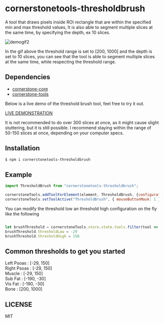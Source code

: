 # cornerstonetools-thresholdbrush

A tool that draws pixels inside ROI rectangle that are within the specified min and max threshold values, It is also able to segment multiple slices at the same time, by specifying the depth, ex 10 slices.<br>

![demogif2](https://user-images.githubusercontent.com/93064150/214147658-521e31d0-c6b7-4d35-87dd-bb71277dfd19.gif)

In the gif above the threshold range is set to [200, 1000] and the depth is set to 10 slices, you can see that the tool is able to segment multiple slices at the same time, while respecting the threshold range.


## Dependencies 

* [cornerstone-core](https://github.com/cornerstonejs/cornerstone)
* [cornerstone-tools](https://github.com/cornerstonejs/cornerstoneTools)


Below is a live demo of the threshold brush tool, feel free to try it out.

[LIVE DEMONSTRATION](https://ibrahimcsae.github.io/cornerstonetools-thresholdbrush/)

It is not recommended to do over 300 slices at once, as it might cause slight stuttering, but it is still possible. 
I recommend staying within the range of 50-150 slices at once, depending on your computer specs.

## Installation

```sh
$ npm i cornerstonetools-thresholdbrush
```

## Example

```js
import ThresholdBrush from "cornerstonetools-thresholdbrush";

cornerstoneTools.addToolForElement(element, ThresholdBrush, {configuration: {thresholdLow: 200 , thresholdHigh: 1000}});
cornerstoneTools.setToolActive("ThresholdBrush", { mouseButtonMask: 1 });

```

You can modify the threshold low an threshold high configuration on the fly like the following

```js

let brushThreshold = cornerstoneTools.store.state.tools.filter(tool => tool.name == 'ThresholdBrush')[0].configuration
brushThreshold.thresholdLow = -29
brushThreshold.thresholdHigh = 150

```
## Common thresholds to get you started

Left Psoas : [-29, 150]<br>
Right Psoas : [-29, 150]<br>
Muscle : [-29, 150]<br>
Sub Fat : [-190, -30]<br>
Vis Fat : [-190, -30]<br>
Bone : [200, 1000]<br>


## LICENSE

MIT
